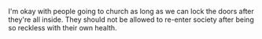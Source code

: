 I'm okay with people going to church as long as we can lock the doors after they're all inside. They should not be allowed to re-enter society after being so reckless with their own health.

